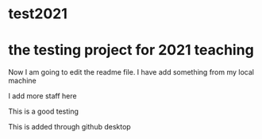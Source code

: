 # test2021

# the testing project for 2021 teaching

Now I am going to edit the readme file.
I have add something from my local machine

I add more staff here

This is a good testing

This is added through github desktop
